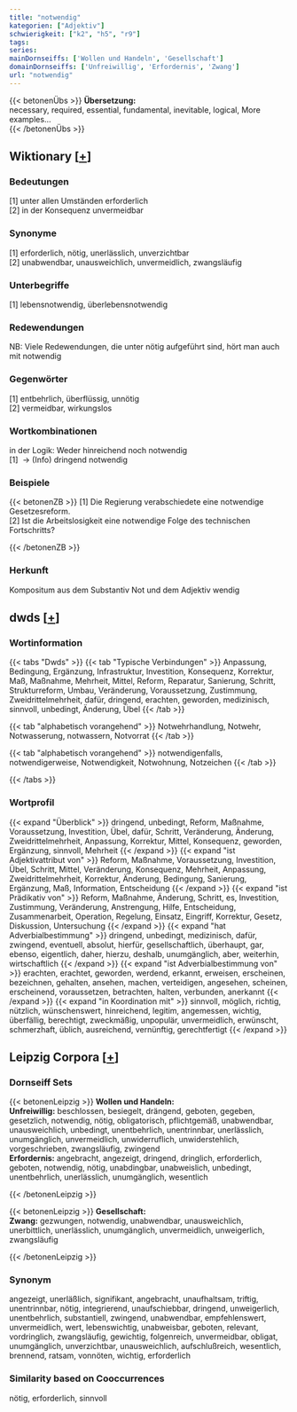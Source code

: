 ```yaml
---
title: "notwendig"
kategorien: ["Adjektiv"]
schwierigkeit: ["k2", "h5", "r9"]
tags:
series:
mainDornseiffs: ['Wollen und Handeln', 'Gesellschaft']
domainDornseiffs: ['Unfreiwillig', 'Erfordernis', 'Zwang']
url: "notwendig"
---
```


{{< betonenÜbs >}}
**Übersetzung:**  
necessary, required, essential, fundamental, inevitable, logical, More examples...  
{{< /betonenÜbs >}}

## Wiktionary [[+](https://de.wiktionary.org/wiki/notwendig)]

### Bedeutungen
[1] unter allen Umständen erforderlich  
[2] in der Konsequenz unvermeidbar  

### Synonyme
[1] erforderlich, nötig, unerlässlich, unverzichtbar  
[2] unabwendbar, unausweichlich, unvermeidlich, zwangsläufig  

### Unterbegriffe
[1] lebensnotwendig, überlebensnotwendig  

### Redewendungen
NB: Viele Redewendungen, die unter nötig aufgeführt sind, hört man auch mit notwendig  

### Gegenwörter
[1] entbehrlich, überflüssig, unnötig  
[2] vermeidbar, wirkungslos  

### Wortkombinationen
in der Logik: Weder hinreichend noch notwendig  
[1]  -> (Info) dringend notwendig  

### Beispiele
{{< betonenZB >}}
[1] Die Regierung verabschiedete eine notwendige Gesetzesreform.  
[2] Ist die Arbeitslosigkeit eine notwendige Folge des technischen Fortschritts?  

{{< /betonenZB >}}
### Herkunft
Kompositum aus dem Substantiv Not und dem Adjektiv wendig  



## dwds [[+](https://www.dwds.de/wb/notwendig)]

### Wortinformation
{{< tabs "Dwds" >}}
{{< tab "Typische Verbindungen" >}}
Anpassung, Bedingung, Ergänzung, Infrastruktur, Investition, Konsequenz, Korrektur, Maß, Maßnahme, Mehrheit, Mittel, Reform, Reparatur, Sanierung, Schritt, Strukturreform, Umbau, Veränderung, Voraussetzung, Zustimmung, Zweidrittelmehrheit, dafür, dringend, erachten, geworden, medizinisch, sinnvoll, unbedingt, Änderung, Übel
{{< /tab >}}

{{< tab "alphabetisch vorangehend" >}}
Notwehrhandlung, Notwehr, Notwasserung, notwassern, Notvorrat
{{< /tab >}}

{{< tab "alphabetisch vorangehend" >}}
notwendigenfalls, notwendigerweise, Notwendigkeit, Notwohnung, Notzeichen
{{< /tab >}}

{{< /tabs >}}

### Wortprofil
{{< expand "Überblick" >}} dringend, unbedingt, Reform, Maßnahme, Voraussetzung, Investition, Übel, dafür, Schritt, Veränderung, Änderung, Zweidrittelmehrheit, Anpassung, Korrektur, Mittel, Konsequenz, geworden, Ergänzung, sinnvoll, Mehrheit {{< /expand >}}
{{< expand "ist Adjektivattribut von" >}} Reform, Maßnahme, Voraussetzung, Investition, Übel, Schritt, Mittel, Veränderung, Konsequenz, Mehrheit, Anpassung, Zweidrittelmehrheit, Korrektur, Änderung, Bedingung, Sanierung, Ergänzung, Maß, Information, Entscheidung {{< /expand >}}
{{< expand "ist Prädikativ von" >}} Reform, Maßnahme, Änderung, Schritt, es, Investition, Zustimmung, Veränderung, Anstrengung, Hilfe, Entscheidung, Zusammenarbeit, Operation, Regelung, Einsatz, Eingriff, Korrektur, Gesetz, Diskussion, Untersuchung {{< /expand >}}
{{< expand "hat Adverbialbestimmung" >}} dringend, unbedingt, medizinisch, dafür, zwingend, eventuell, absolut, hierfür, gesellschaftlich, überhaupt, gar, ebenso, eigentlich, daher, hierzu, deshalb, unumgänglich, aber, weiterhin, wirtschaftlich {{< /expand >}}
{{< expand "ist Adverbialbestimmung von" >}} erachten, erachtet, geworden, werdend, erkannt, erweisen, erscheinen, bezeichnen, gehalten, ansehen, machen, verteidigen, angesehen, scheinen, erscheinend, voraussetzen, betrachten, halten, verbunden, anerkannt {{< /expand >}}
{{< expand "in Koordination mit" >}} sinnvoll, möglich, richtig, nützlich, wünschenswert, hinreichend, legitim, angemessen, wichtig, überfällig, berechtigt, zweckmäßig, unpopulär, unvermeidlich, erwünscht, schmerzhaft, üblich, ausreichend, vernünftig, gerechtfertigt {{< /expand >}}

## Leipzig Corpora [[+](https://corpora.uni-leipzig.de/en/res?word=notwendig&corpusId=deu_newscrawl-public_2018)]

### Dornseiff Sets
{{< betonenLeipzig >}}
**Wollen und Handeln:**  
**Unfreiwillig:** beschlossen, besiegelt, drängend, geboten, gegeben, gesetzlich, notwendig, nötig, obligatorisch, pflichtgemäß, unabwendbar, unausweichlich, unbedingt, unentbehrlich, unentrinnbar, unerlässlich, unumgänglich, unvermeidlich, unwiderruflich, unwiderstehlich, vorgeschrieben, zwangsläufig, zwingend  
**Erfordernis:** angebracht, angezeigt, dringend, dringlich, erforderlich, geboten, notwendig, nötig, unabdingbar, unabweislich, unbedingt, unentbehrlich, unerlässlich, unumgänglich, wesentlich  

{{< /betonenLeipzig >}}


{{< betonenLeipzig >}}
**Gesellschaft:**  
**Zwang:** gezwungen, notwendig, unabwendbar, unausweichlich, unerbittlich, unerlässlich, unumgänglich, unvermeidlich, unweigerlich, zwangsläufig  

{{< /betonenLeipzig >}}

### Synonym
angezeigt, unerläßlich, signifikant, angebracht, unaufhaltsam, triftig, unentrinnbar, nötig, integrierend, unaufschiebbar, dringend, unweigerlich, unentbehrlich, substantiell, zwingend, unabwendbar, empfehlenswert, unvermeidlich, wert, lebenswichtig, unabweisbar, geboten, relevant, vordringlich, zwangsläufig, gewichtig, folgenreich, unvermeidbar, obligat, unumgänglich, unverzichtbar, unausweichlich, aufschlußreich, wesentlich, brennend, ratsam, vonnöten, wichtig, erforderlich


### Similarity based on Cooccurrences
nötig, erforderlich, sinnvoll

